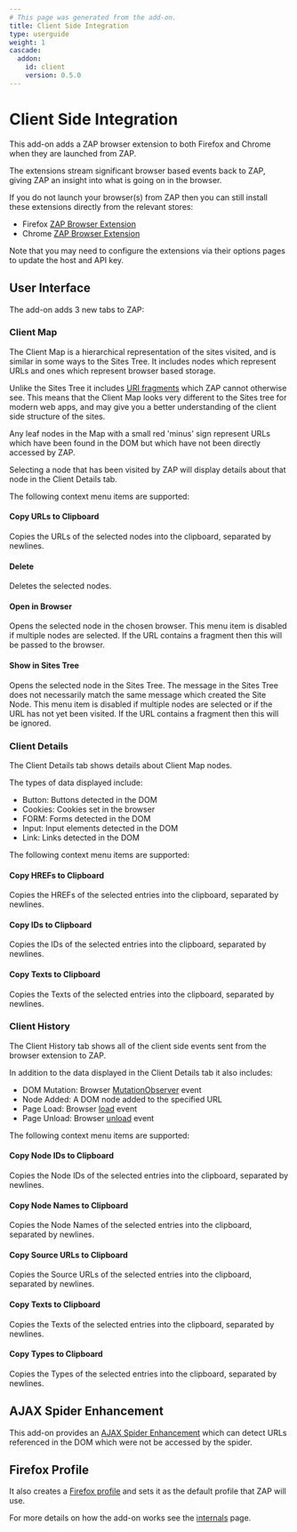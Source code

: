 ```yaml
---
# This page was generated from the add-on.
title: Client Side Integration
type: userguide
weight: 1
cascade:
  addon:
    id: client
    version: 0.5.0
---
```


# Client Side Integration

This add-on adds a ZAP browser extension to both Firefox and Chrome when they are launched from ZAP.

The extensions stream significant browser based events back to ZAP, giving ZAP an insight into what is going on in the browser.

If you do not launch your browser(s) from ZAP then you can still install these extensions directly from the relevant stores:

* Firefox [ZAP Browser Extension](https://addons.mozilla.org/en-GB/firefox/addon/zap-browser-extension)
* Chrome [ZAP Browser Extension](https://chrome.google.com/webstore/detail/zap-browser-extension/cnmficmodhagepcmhogkbdakncebckho)

Note that you may need to configure the extensions via their options pages to update the host and API key.

## User Interface

The add-on adds 3 new tabs to ZAP:

### Client Map

The Client Map is a hierarchical representation of the sites visited, and is similar in some ways to the Sites Tree. It includes nodes which represent URLs and ones which represent browser based storage.

Unlike the Sites Tree it includes [URI fragments](https://en.wikipedia.org/wiki/URI_fragment) which ZAP cannot otherwise see.
This means that the Client Map looks very different to the Sites tree for modern web apps, and may give you a better understanding of the
client side structure of the sites.

Any leaf nodes in the Map with a small red 'minus' sign represent URLs which have been found in the DOM but which have not been directly accessed by ZAP.

Selecting a node that has been visited by ZAP will display details about that node in the Client Details tab.

The following context menu items are supported:

#### Copy URLs to Clipboard

Copies the URLs of the selected nodes into the clipboard, separated by newlines.

#### Delete

Deletes the selected nodes.

#### Open in Browser

Opens the selected node in the chosen browser. This menu item is disabled if multiple nodes are selected. If the URL contains a fragment then this will be passed to the browser.

#### Show in Sites Tree

Opens the selected node in the Sites Tree. The message in the Sites Tree does not necessarily match the same message which created the Site Node. This menu item is disabled if multiple nodes are selected or if the URL has not yet been visited. If the URL contains a fragment then this will be ignored.

### Client Details

The Client Details tab shows details about Client Map nodes.

The types of data displayed include:

* Button: Buttons detected in the DOM
* Cookies: Cookies set in the browser
* FORM: Forms detected in the DOM
* Input: Input elements detected in the DOM
* Link: Links detected in the DOM

The following context menu items are supported:

#### Copy HREFs to Clipboard

Copies the HREFs of the selected entries into the clipboard, separated by newlines.

#### Copy IDs to Clipboard

Copies the IDs of the selected entries into the clipboard, separated by newlines.

#### Copy Texts to Clipboard

Copies the Texts of the selected entries into the clipboard, separated by newlines.

### Client History

The Client History tab shows all of the client side events sent from the browser extension to ZAP.

In addition to the data displayed in the Client Details tab it also includes:

* DOM Mutation: Browser [MutationObserver](https://developer.mozilla.org/en-US/docs/Web/API/MutationObserver) event
* Node Added: A DOM node added to the specified URL
* Page Load: Browser [load](https://developer.mozilla.org/en-US/docs/Web/API/Window/load_event) event
* Page Unload: Browser [unload](https://developer.mozilla.org/en-US/docs/Web/API/Window/unload_event) event

The following context menu items are supported:

#### Copy Node IDs to Clipboard

Copies the Node IDs of the selected entries into the clipboard, separated by newlines.

#### Copy Node Names to Clipboard

Copies the Node Names of the selected entries into the clipboard, separated by newlines.

#### Copy Source URLs to Clipboard

Copies the Source URLs of the selected entries into the clipboard, separated by newlines.

#### Copy Texts to Clipboard

Copies the Texts of the selected entries into the clipboard, separated by newlines.

#### Copy Types to Clipboard

Copies the Types of the selected entries into the clipboard, separated by newlines.

## AJAX Spider Enhancement

This add-on provides an [AJAX Spider Enhancement](/docs/desktop/addons/client-side-integration/ajax-scan/) which can detect URLs referenced in the DOM which were not be accessed by the spider.

## Firefox Profile

It also creates a [Firefox profile](/docs/desktop/addons/client-side-integration/firefox-profile/) and sets it as the default profile that ZAP will use.

For more details on how the add-on works see the [internals](/docs/desktop/addons/client-side-integration/internals/) page.
